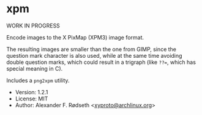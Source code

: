 # xpm

WORK IN PROGRESS

Encode images to the X PixMap (XPM3) image format.

The resulting images are smaller than the one from GIMP, since the question mark character is also used, while at the same time avoiding double question marks, which could result in a trigraph (like `??=`, which has special meaning in C).

Includes a `png2xpm` utility.

* Version: 1.2.1
* License: MIT
* Author: Alexander F. Rødseth &lt;xyproto@archlinux.org&gt;
